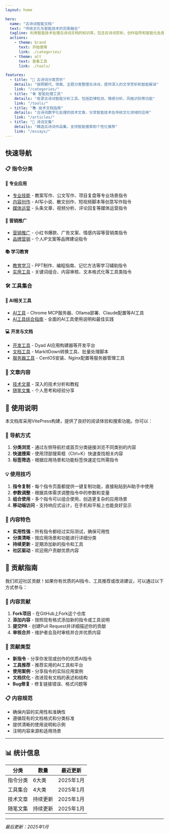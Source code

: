 ```yaml
---
layout: home

hero:
  name: "古诗词智能文档"
  text: "传统文化与智能技术的完美融合"
  tagline: 利用智能技术处理古诗词文档的知识库，包含古诗词赏析、创作指导和智能化处理工具
  actions:
    - theme: brand
      text: 开始使用
      link: ./categories/
    - theme: alt
      text: 查看工具
      link: ./tools/

features:
  - title: "📝 古诗词分类赏析"
    details: "按照朝代、体裁、主题分类整理古诗词，提供深入的文学赏析和智能解读"
    link: "/categories/"
  - title: "🛠️ 智能处理工具"
    details: "收录古诗词智能分析工具，包括韵律检测、情感分析、风格识别等功能"
    link: "/tools/"
  - title: "📚 技术文档指南"
    details: "古诗词数字化处理的技术文章，分享智能技术在传统文化领域的应用"
    link: "/articles/"
  - title: "📖 诗词文集"
    details: "精选古诗词作品集，支持智能搜索和个性化推荐"
    link: "/essays/"
---
```


## 快速导航

### 📋 指令分类

#### 🎯 专业应用
- [专业技能](./categories/专业技能/) - 教案写作、公文写作、项目复盘等专业场景指令
- [内容创作](./categories/内容创作/) - AI写小说、散文创作、短视频脚本等创意写作指令
- [媒体运营](./categories/媒体运营/) - 头条文章、视频分析、评论回复等媒体运营指令

#### 🚀 营销推广
- [营销推广](./categories/营销推广/) - 小红书爆款、广告文案、情感内容等营销类指令
- [品牌营销](./categories/品牌营销) - 个人IP文案等品牌建设指令

#### 📚 学习教育
- [教育学习](./categories/教育学习/) - PPT制作、编程指南、记忆方法等学习辅助指令
- [实用工具](./categories/tools/) - 关键词组合、内容审核、文本格式化等工具类指令

### 🛠️ 工具集合

#### 🤖 AI相关工具
- [AI工具](./tools/AI工具) - Chrome MCP服务器、Ollama部署、Claude配置等AI工具
- [AI工具综合指南](./tools/AI工具/ai-tools-guide) - 全面的AI工具使用说明和最佳实践

#### 💻 开发与文档
- [开发工具](./tools/开发工具) - Dyad AI应用构建器等开发平台
- [文档工具](./tools/文档工具) - MarkItDown转换工具、批量处理脚本
- [服务器工具](./tools/服务器工具) - CentOS安装、Nginx配置等服务器管理工具

### 📖 文章内容
- [技术文章](./articles) - 深入的技术分析和教程
- [随笔文集](./essays) - 个人思考和经验分享

## 📖 使用说明

本文档库采用VitePress构建，提供了良好的阅读体验和搜索功能。你可以：

### 🧭 导航方式
1. **分类浏览** - 通过左侧导航栏或首页分类链接浏览不同类别的内容
2. **快速搜索** - 使用顶部搜索框（Ctrl+K）快速查找相关内容
3. **标签筛选** - 根据应用场景和功能标签快速定位所需指令

### 💡 使用技巧
1. **指令复制** - 每个指令页面都提供一键复制功能，直接粘贴到AI助手中使用
2. **参数调整** - 根据具体需求调整指令中的参数和变量
3. **组合使用** - 多个指令可以组合使用，创造更复杂的应用场景
4. **移动端访问** - 支持响应式设计，在手机和平板上也能良好显示

### 🎯 内容特色
- **实用性强** - 所有指令都经过实际测试，确保可用性
- **分类清晰** - 按应用场景和功能进行详细分类
- **持续更新** - 定期添加新的指令和工具
- **社区驱动** - 欢迎用户贡献优质内容

## 🤝 贡献指南

我们欢迎社区贡献！如果你有优质的AI指令、工具推荐或改进建议，可以通过以下方式参与：

### 📝 内容贡献
1. **Fork项目** - 在GitHub上Fork这个仓库
2. **添加内容** - 按照现有格式添加新的指令或工具说明
3. **提交PR** - 创建Pull Request并详细描述你的贡献
4. **审核合并** - 维护者会及时审核并合并优质内容

### 🎯 贡献类型
- **新指令** - 分享你发现或创作的优质AI指令
- **工具推荐** - 推荐实用的AI工具和平台
- **使用案例** - 分享指令的实际应用案例
- **文档优化** - 改进现有文档的表述和结构
- **Bug修复** - 修复链接错误、格式问题等

### 📋 内容规范
- 确保内容的实用性和准确性
- 遵循现有的文档格式和分类标准
- 提供清晰的使用说明和示例
- 注明内容来源和适用场景

---

## 📊 统计信息

| 分类 | 数量 | 最近更新 |
|------|------|----------|
| 指令分类 | 6大类 | 2025年1月 |
| 工具集合 | 4大类 | 2025年1月 |
| 技术文章 | 持续更新 | 2025年1月 |
| 随笔文集 | 持续更新 | 2025年1月 |

---

*最后更新：2025年1月*